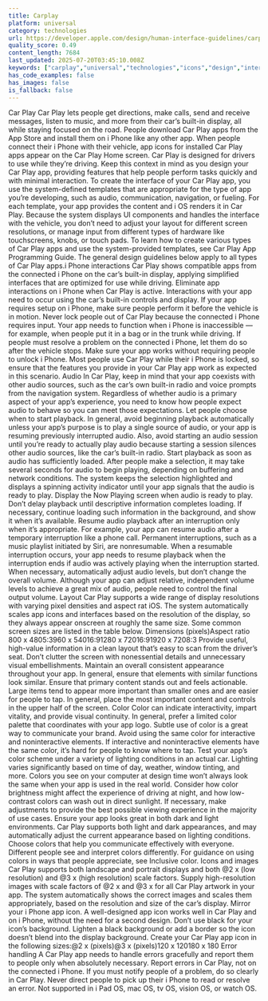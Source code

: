 ```yaml
---
title: Carplay
platform: universal
category: technologies
url: https://developer.apple.com/design/human-interface-guidelines/carplay
quality_score: 0.49
content_length: 7684
last_updated: 2025-07-20T03:45:10.008Z
keywords: ["carplay","universal","technologies","icons","design","interface","system","navigation","layout","input","controls","motion","selection","visual","color","images"]
has_code_examples: false
has_images: false
is_fallback: false
---
```


Car Play Car Play lets people get directions, make calls, send and receive messages, listen to music, and more from their car’s built-in display, all while staying focused on the road. People download Car Play apps from the App Store and install them on i Phone like any other app. When people connect their i Phone with their vehicle, app icons for installed Car Play apps appear on the Car Play Home screen. Car Play is designed for drivers to use while they’re driving. Keep this context in mind as you design your Car Play app, providing features that help people perform tasks quickly and with minimal interaction. To create the interface of your Car Play app, you use the system-defined templates that are appropriate for the type of app you’re developing, such as audio, communication, navigation, or fueling. For each template, your app provides the content and i OS renders it in Car Play. Because the system displays UI components and handles the interface with the vehicle, you don’t need to adjust your layout for different screen resolutions, or manage input from different types of hardware like touchscreens, knobs, or touch pads. To learn how to create various types of Car Play apps and use the system-provided templates, see Car Play App Programming Guide. The general design guidelines below apply to all types of Car Play apps.i Phone interactions Car Play shows compatible apps from the connected i Phone on the car’s built-in display, applying simplified interfaces that are optimized for use while driving. Eliminate app interactions on i Phone when Car Play is active. Interactions with your app need to occur using the car’s built-in controls and display. If your app requires setup on i Phone, make sure people perform it before the vehicle is in motion. Never lock people out of Car Play because the connected i Phone requires input. Your app needs to function when i Phone is inaccessible — for example, when people put it in a bag or in the trunk while driving. If people must resolve a problem on the connected i Phone, let them do so after the vehicle stops. Make sure your app works without requiring people to unlock i Phone. Most people use Car Play while their i Phone is locked, so ensure that the features you provide in your Car Play app work as expected in this scenario. Audio In Car Play, keep in mind that your app coexists with other audio sources, such as the car’s own built-in radio and voice prompts from the navigation system. Regardless of whether audio is a primary aspect of your app’s experience, you need to know how people expect audio to behave so you can meet those expectations. Let people choose when to start playback. In general, avoid beginning playback automatically unless your app’s purpose is to play a single source of audio, or your app is resuming previously interrupted audio. Also, avoid starting an audio session until you’re ready to actually play audio because starting a session silences other audio sources, like the car’s built-in radio. Start playback as soon as audio has sufficiently loaded. After people make a selection, it may take several seconds for audio to begin playing, depending on buffering and network conditions. The system keeps the selection highlighted and displays a spinning activity indicator until your app signals that the audio is ready to play. Display the Now Playing screen when audio is ready to play. Don’t delay playback until descriptive information completes loading. If necessary, continue loading such information in the background, and show it when it’s available. Resume audio playback after an interruption only when it’s appropriate. For example, your app can resume audio after a temporary interruption like a phone call. Permanent interruptions, such as a music playlist initiated by Siri, are nonresumable. When a resumable interruption occurs, your app needs to resume playback when the interruption ends if audio was actively playing when the interruption started. When necessary, automatically adjust audio levels, but don’t change the overall volume. Although your app can adjust relative, independent volume levels to achieve a great mix of audio, people need to control the final output volume. Layout Car Play supports a wide range of display resolutions with varying pixel densities and aspect rat iOS. The system automatically scales app icons and interfaces based on the resolution of the display, so they always appear onscreen at roughly the same size. Some common screen sizes are listed in the table below. Dimensions (pixels)Aspect ratio 800 x 4805:3960 x 54016:91280 x 72016:91920 x 7208:3 Provide useful, high-value information in a clean layout that’s easy to scan from the driver’s seat. Don’t clutter the screen with nonessential details and unnecessary visual embellishments. Maintain an overall consistent appearance throughout your app. In general, ensure that elements with similar functions look similar. Ensure that primary content stands out and feels actionable. Large items tend to appear more important than smaller ones and are easier for people to tap. In general, place the most important content and controls in the upper half of the screen. Color Color can indicate interactivity, impart vitality, and provide visual continuity. In general, prefer a limited color palette that coordinates with your app logo. Subtle use of color is a great way to communicate your brand. Avoid using the same color for interactive and noninteractive elements. If interactive and noninteractive elements have the same color, it’s hard for people to know where to tap. Test your app’s color scheme under a variety of lighting conditions in an actual car. Lighting varies significantly based on time of day, weather, window tinting, and more. Colors you see on your computer at design time won’t always look the same when your app is used in the real world. Consider how color brightness might affect the experience of driving at night, and how low-contrast colors can wash out in direct sunlight. If necessary, make adjustments to provide the best possible viewing experience in the majority of use cases. Ensure your app looks great in both dark and light environments. Car Play supports both light and dark appearances, and may automatically adjust the current appearance based on lighting conditions. Choose colors that help you communicate effectively with everyone. Different people see and interpret colors differently. For guidance on using colors in ways that people appreciate, see Inclusive color. Icons and images Car Play supports both landscape and portrait displays and both @2 x (low resolution) and @3 x (high resolution) scale factors. Supply high-resolution images with scale factors of @2 x and @3 x for all Car Play artwork in your app. The system automatically shows the correct images and scales them appropriately, based on the resolution and size of the car’s display. Mirror your i Phone app icon. A well-designed app icon works well in Car Play and on i Phone, without the need for a second design. Don’t use black for your icon’s background. Lighten a black background or add a border so the icon doesn’t blend into the display background. Create your Car Play app icon in the following sizes:@2 x (pixels)@3 x (pixels)120 x 120180 x 180 Error handling A Car Play app needs to handle errors gracefully and report them to people only when absolutely necessary. Report errors in Car Play, not on the connected i Phone. If you must notify people of a problem, do so clearly in Car Play. Never direct people to pick up their i Phone to read or resolve an error. Not supported in i Pad OS, mac OS, tv OS, vision OS, or watch OS.